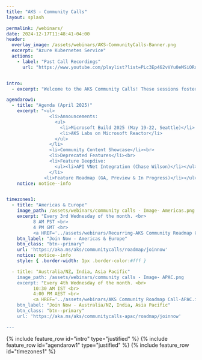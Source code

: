 ```yaml
---
title: "AKS - Community Calls"
layout: splash

permalink: /webinars/
date: 2024-12-17T11:48:41-04:00
header:
  overlay_image: /assets/webinars/AKS-CommunityCalls-Banner.png
  excerpt: "Azure Kubernetes Service"
  actions:
    - label: "Past Call Recordings"
      url: "https://www.youtube.com/playlist?list=PLc3Ep462vVYu0eMSiORonzj3utqYu285z"


intro: 
  - excerpt: "Welcome to the AKS Community Calls! These sessions foster direct interaction between our product teams and the AKS community. Engage with our teams, hear the latest updates, and gain insights into the product’s development. Join our monthly public calls to discuss the product roadmap, provide feedback, and learn from others’ experiences with AKS. Check out the <a href='https://github.com/orgs/Azure/projects/685/views/1' style='color:white'>public feature roadmap</a> for details on features in development, public preview, and general availability."

agendarow1:
  - title: "Agenda (April 2025)"
    excerpt: "<ul>
                <li>Announcements:
                  <ul>
                    <li>Microsoft Build 2025 (May 19-22, Seattle)</li>
                    <li>AKS Labs on Microsoft Reactor</li>
                  </ul>
                </li>
                <li>Community Content Showcase</li><br>
                <li>Deprecated Features</li><br>
                <li>Feature Deepdive:
                  <ul><li>API VNet Integration (Chase Wilson)</li></ul>
                </li>
              <li>Feature Roadmap (GA, Preview & In Progress)</li></ul>"
    notice: notice--info


timezones1:
  - title: "Americas & Europe"
    image_path: /assets/webinars/community calls - Image- Americas.png
    excerpt: "Every 3rd Wednesday of the month. <br>
          8 AM PST <br>
          4 PM GMT <br>
          <a HREF='../assets/webinars/Recurring-AKS Community Roadmap Call.ics'>Add to my calendar</a><br>"
    btn_label: "Join Now - Americas & Europe"
    btn_class: "btn--primary"
    url: 'https://aka.ms/aks/communitycalls/roadmap/joinnow'
    notice: notice--info
    style: { .border-width: 1px .border-color:#fff }

  - title: "Australia/NZ, India, Asia Pacific"
    image_path: /assets/webinars/community calls - Image- APAC.png
    excerpt: "Every 4th Wednesday of the month. <br>
          10:30 AM IST <br>
          4:00 PM AEST <br>
          <a HREF='../assets/webinars/AKS Community Roadmap Call-APAC.ics'>Add to my calendar</a><br>"
    btn_label: "Join Now - Australia/NZ, India, Asia Pacific"
    btn_class: "btn--primary"
    url: 'https://aka.ms/aks/communitycalls-apac/roadmap/joinnow'

---
```

{% include feature_row id="intro" type="justified" %}
{% include feature_row id="agendarow1" type="justified" %}
{% include feature_row id="timezones1" %}